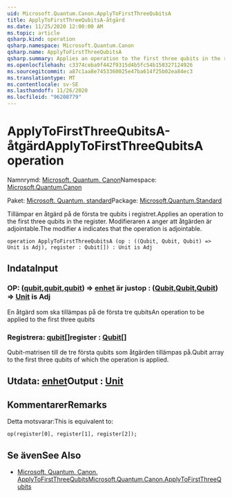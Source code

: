 ```yaml
---
uid: Microsoft.Quantum.Canon.ApplyToFirstThreeQubitsA
title: ApplyToFirstThreeQubitsA-åtgärd
ms.date: 11/25/2020 12:00:00 AM
ms.topic: article
qsharp.kind: operation
qsharp.namespace: Microsoft.Quantum.Canon
qsharp.name: ApplyToFirstThreeQubitsA
qsharp.summary: Applies an operation to the first three qubits in the register. The modifier `A` indicates that the operation is adjointable.
ms.openlocfilehash: c3374ceba9f442f9315d4b5fc54b158327124926
ms.sourcegitcommit: a87c1aa8e7453360025e47ba614f25b02ea84ec3
ms.translationtype: MT
ms.contentlocale: sv-SE
ms.lasthandoff: 11/26/2020
ms.locfileid: "96208779"
---
```

# <a name="applytofirstthreequbitsa-operation"></a><span data-ttu-id="b6786-102">ApplyToFirstThreeQubitsA-åtgärd</span><span class="sxs-lookup"><span data-stu-id="b6786-102">ApplyToFirstThreeQubitsA operation</span></span>

<span data-ttu-id="b6786-103">Namnrymd: [Microsoft. Quantum. Canon](xref:Microsoft.Quantum.Canon)</span><span class="sxs-lookup"><span data-stu-id="b6786-103">Namespace: [Microsoft.Quantum.Canon](xref:Microsoft.Quantum.Canon)</span></span>

<span data-ttu-id="b6786-104">Paket: [Microsoft. Quantum. standard](https://nuget.org/packages/Microsoft.Quantum.Standard)</span><span class="sxs-lookup"><span data-stu-id="b6786-104">Package: [Microsoft.Quantum.Standard](https://nuget.org/packages/Microsoft.Quantum.Standard)</span></span>


<span data-ttu-id="b6786-105">Tillämpar en åtgärd på de första tre qubits i registret.</span><span class="sxs-lookup"><span data-stu-id="b6786-105">Applies an operation to the first three qubits in the register.</span></span>
<span data-ttu-id="b6786-106">Modifieraren `A` anger att åtgärden är adjointable.</span><span class="sxs-lookup"><span data-stu-id="b6786-106">The modifier `A` indicates that the operation is adjointable.</span></span>

```qsharp
operation ApplyToFirstThreeQubitsA (op : ((Qubit, Qubit, Qubit) => Unit is Adj), register : Qubit[]) : Unit is Adj
```


## <a name="input"></a><span data-ttu-id="b6786-107">Indata</span><span class="sxs-lookup"><span data-stu-id="b6786-107">Input</span></span>

### <a name="op--qubitqubitqubit--unit--is-adj"></a><span data-ttu-id="b6786-108">OP: ([qubit](xref:microsoft.quantum.lang-ref.qubit),[qubit](xref:microsoft.quantum.lang-ref.qubit),[qubit](xref:microsoft.quantum.lang-ref.qubit)) => [enhet](xref:microsoft.quantum.lang-ref.unit)  är just</span><span class="sxs-lookup"><span data-stu-id="b6786-108">op : ([Qubit](xref:microsoft.quantum.lang-ref.qubit),[Qubit](xref:microsoft.quantum.lang-ref.qubit),[Qubit](xref:microsoft.quantum.lang-ref.qubit)) => [Unit](xref:microsoft.quantum.lang-ref.unit)  is Adj</span></span>

<span data-ttu-id="b6786-109">En åtgärd som ska tillämpas på de första tre qubits</span><span class="sxs-lookup"><span data-stu-id="b6786-109">An operation to be applied to the first three qubits</span></span>


### <a name="register--qubit"></a><span data-ttu-id="b6786-110">Registrera: [qubit](xref:microsoft.quantum.lang-ref.qubit)[]</span><span class="sxs-lookup"><span data-stu-id="b6786-110">register : [Qubit](xref:microsoft.quantum.lang-ref.qubit)[]</span></span>

<span data-ttu-id="b6786-111">Qubit-matrisen till de tre första qubits som åtgärden tillämpas på.</span><span class="sxs-lookup"><span data-stu-id="b6786-111">Qubit array to the first three qubits of which the operation is applied.</span></span>



## <a name="output--unit"></a><span data-ttu-id="b6786-112">Utdata: [enhet](xref:microsoft.quantum.lang-ref.unit)</span><span class="sxs-lookup"><span data-stu-id="b6786-112">Output : [Unit](xref:microsoft.quantum.lang-ref.unit)</span></span>



## <a name="remarks"></a><span data-ttu-id="b6786-113">Kommentarer</span><span class="sxs-lookup"><span data-stu-id="b6786-113">Remarks</span></span>

<span data-ttu-id="b6786-114">Detta motsvarar:</span><span class="sxs-lookup"><span data-stu-id="b6786-114">This is equivalent to:</span></span>

```qsharp
op(register[0], register[1], register[2]);
```

## <a name="see-also"></a><span data-ttu-id="b6786-115">Se även</span><span class="sxs-lookup"><span data-stu-id="b6786-115">See Also</span></span>

- [<span data-ttu-id="b6786-116">Microsoft. Quantum. Canon. ApplyToFirstThreeQubits</span><span class="sxs-lookup"><span data-stu-id="b6786-116">Microsoft.Quantum.Canon.ApplyToFirstThreeQubits</span></span>](xref:Microsoft.Quantum.Canon.ApplyToFirstThreeQubits)